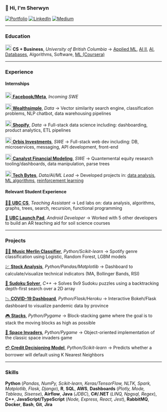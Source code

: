 ### 👋 Hi, I'm Sherwyn

[![Portfolio](https://img.shields.io/badge/website-000000?style=for-the-badge&logo=About.me&logoColor=white)](https://sherwynds.github.io) [![LinkedIn](https://img.shields.io/badge/LinkedIn-0077B5?style=for-the-badge&logo=linkedin&logoColor=white)](http://linkedin.com/in/sherwynds) [![Medium](https://img.shields.io/badge/Medium-12100E?style=for-the-badge&logo=medium&logoColor=white)](https://sherwynds.medium.com)

---

### Education
[<img src="https://user-images.githubusercontent.com/4008778/160269552-8680ef91-455a-44f1-911f-de4d35db77dd.jpeg" width=20 height=20)/>](https://www.cs.ubc.ca) **CS + Business**, *University of British Columbia* → [Applied ML](https://github.com/sherwynds/Applied-Machine-Learning), [AI II](https://github.com/sherwynds/Advanced-AI), [AI](https://github.com/sherwynds/Constraint-Satisfaction-DFS), [Databases](https://github.com/sherwynds/Car-Rental-Reservation-DB), Algorithms, Software, [ML (Coursera)](https://github.com/sherwynds/Machine-Learning)

---

### Experience

#### Internships

[<img src="https://user-images.githubusercontent.com/4008778/160269973-eaa0ba43-512a-48da-ae24-fdb33c7d0673.jpg" width=20 height=20)/> **Facebook/Meta**](https://about.facebook.com/meta/), *Incoming SWE*

[<img src="https://user-images.githubusercontent.com/4008778/160270107-52d03bf9-987f-40e6-b65b-56f960f98a62.jpeg" width=20 height=20/> **Wealthsimple**](https://www.wealthsimple.com/), *Data* → Vector similarity search engine, classification problems, NLP chatbot, data warehousing pipelines

[<img src="https://user-images.githubusercontent.com/4008778/160270202-b2e7597d-3533-42e2-9446-7f305d4a3374.jpeg" width=20 height=20/> **Shopify**](https://www.shopify.com/), *Data* → Full-stack data science including: dashboarding, product analytics, ETL pipelines

[<img src="https://user-images.githubusercontent.com/4008778/160270449-b585e4e9-1054-40bb-9c26-b81ba6a71efb.png" width=20 height=20/> **Orbis Investments**](https://www.orbis.com/ca/institutional/home), *SWE* → Full-stack web dev including: DB, microservices, messaging, API development, front-end

[<img src="https://user-images.githubusercontent.com/4008778/160271082-270bffaf-bb7f-4a11-b1d8-cbe1157e62de.jpeg" width=20 height=20/> **Canalyst Financial Modeling**](https://canalyst.com/), *SWE* → Quantemental equity research tooling/dashboards, data manipulation, parse trees

[<img src="https://user-images.githubusercontent.com/4008778/160271383-d70c678e-a3e3-442c-828c-7365b3fadead.jpeg" width=20 height=20/> **Tech Bytes**](https://techbytes.page/#portfolio), *Data/AI/ML Lead* → Developed projects in: [data analysis](https://github.com/sherwynds/TechBytes), [ML algorithms](https://www.kaggle.com/sherwynds/used-car-pricing-model), [reinforcement learning](https://github.com/sherwynds/Taxi-Driver-Q-Learning)

#### Relevant Student Experience

[👨‍🏫 **UBC CS**](https://www.cs.ubc.ca/), *Teaching Assistant* → Led labs on: data analysis, algorithms, graphs, trees, search, recursion, functional programming

[🌱 **UBC Launch Pad**](https://eml.ubc.ca/projects/soil-topargraphy/), *Android Developer* → Worked with 5 other developers to build an AR teaching aid for soil science courses

---

### Projects

[🧙‍♂️ **Music Merlin Classifier**](https://github.com/sherwynds/Music-Merlin-Classifier), *Python/Scikit-learn* → Spotify genre classification using Logistic, Random Forest, LGBM models

[💹 **Stock Analysis**](https://github.com/sherwynds/stock-analysis), *Python/Pandas/Matplotlib* → Dashboard to calculate/visualize technical indicators (MA, Bollinger Bands, RSI)

[🧩 **Sudoku Solver**](https://github.com/sherwynds/sudoku-solver), *C++* → Solves 9x9 Sudoku puzzles using a backtracking depth-first search over a 2D array

[📉 **COVID-19 Dashboard**](https://github.com/sherwynds/covid-dash), *Python/Flask/Heroku* → Interactive Bokeh/Flask dashboard to visualize pandemic data by province

[🎮 **Stacks**](https://github.com/sherwynds/Stacks), *Python/Pygame* → Block-stacking game where the goal is to stack the moving blocks as high as possible

[👾 **Space Invaders**](https://github.com/sherwynds/Space-Invaders), *Python/Pygame* → Object-oriented implementation of the classic space invaders game

[💳 **Credit Decisioning Model**](https://github.com/sherwynds/credible-clients-ml), *Python/Scikit-learn* → Predicts whether a borrower will default using K Nearest Neighbors

---

### Skills
**Python** (*Pandas, NumPy, Scikit-learn, Keras/TensorFlow, NLTK, Spark, Matplotlib, Flask, Django*), **R**, **SQL**, **AWS**, **Dashboards** (*Plotly, Mode, Tableau, Sisense*), **Airflow**, **Java** (*JDBC*), **C#/.NET** (*LINQ, Npgsql, Regex*), **C++**, **JavaScript/TypeScript** (*Node, Express, React, Jest*), **RabbitMQ**, **Docker**, **Bash**, **Git**, **Jira**

